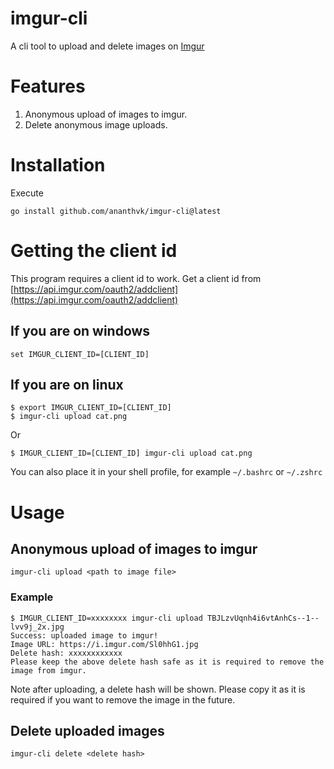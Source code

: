 # imgur-cli
A cli tool to upload and delete images on [Imgur](https://imgur.com)

# Features
1. Anonymous upload of images to imgur.
2. Delete anonymous image uploads.

# Installation

Execute
```
go install github.com/ananthvk/imgur-cli@latest
```

# Getting the client id
This program requires a client id to work.
Get a client id from [https://api.imgur.com/oauth2/addclient](https://api.imgur.com/oauth2/addclient)

## If you are on windows
```
set IMGUR_CLIENT_ID=[CLIENT_ID]
```

## If you are on linux
```
$ export IMGUR_CLIENT_ID=[CLIENT_ID]
$ imgur-cli upload cat.png
```
Or
```
$ IMGUR_CLIENT_ID=[CLIENT_ID] imgur-cli upload cat.png
```
You can also place it in your shell profile, for example `~/.bashrc` or `~/.zshrc`

# Usage

## Anonymous upload of images to imgur
```
imgur-cli upload <path to image file>
```
### Example
```
$ IMGUR_CLIENT_ID=xxxxxxxx imgur-cli upload TBJLzvUqnh4i6vtAnhCs--1--lvv9j_2x.jpg
Success: uploaded image to imgur!
Image URL: https://i.imgur.com/Sl0hhG1.jpg
Delete hash: xxxxxxxxxxxx
Please keep the above delete hash safe as it is required to remove the image from imgur.
```
Note after uploading, a delete hash will be shown. Please copy it as it is required if you want to remove the image in the future.

## Delete uploaded images
```
imgur-cli delete <delete hash>
```
